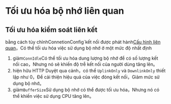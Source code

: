 # Tối ưu hóa bộ nhớ liên quan

## Tối ưu hóa kiểm soát liên kết

bằng cách tùy chỉnhConnetionConfig`kết nối được phát hành[Cấu hình liên quan](../Configuration-file-description/config.md)，Có thể tối ưu hóa việc sử dụng bộ nhớ ở một mức độ nhất định

1. giảm`ConnIdle`Có thể tối ưu hóa dung lượng bộ nhớ để có số lượng kết nối cao，Nhưng nó sẽ khiến độ trễ kết nối của người dùng tăng lên。
2. hiện hữu HTTP Duyệt qua cảnh，có thể `UplinkOnly` và `DownlinkOnly` thiết lập như 0，Để cải thiện hiệu quả của việc đóng kết nối，Giảm mức sử dụng bộ nhớ。
3. giảm`BufferSize`Sử dụng bộ nhớ có thể được tối ưu hóa，Nhưng nó có thể khiến việc sử dụng CPU tăng lên。

